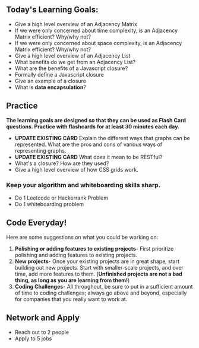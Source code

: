## Today's Learning Goals:

- Give a high level overview of an Adjacency Matrix
- If we were only concerned about time complexity, is an Adjacency Matrix efficient? Why/why not? 
- If we were only concerned about space complexity, is an Adjacency Matrix efficient? Why/why not?
- Give a high level overview of an Adjacency List
- What benefits do we get from an Adjacency List?
- What are the benefits of a Javascript closure?
- Formally define a Javascript closure
- Give an example of a closure
- What is **data encapsulation**?


## Practice

**The learning goals are designed so that they can be used as Flash Card questions. Practice with flashcards for at least 30 minutes each day.**


* **UPDATE EXISTING CARD** Explain the different ways that graphs can be represented. What are the pros and cons of various ways of representing graphs.
* **UPDATE EXISTING CARD** What does it mean to be RESTful?
* What's a closure? How are they used?
* Give a high level overview of how CSS grids work.

### Keep your algorithm and whiteboarding skills sharp. 
* Do 1 Leetcode or Hackerrank Problem
* Do 1 whiteboarding problem

## Code Everyday!

Here are some suggestions on what you could be working on:

1. **Polishing or adding features to existing projects**- First prioritize polishing and adding features to existing projects.
1. **New projects**- Once your existing projects are in great shape, start building out new projects. Start with smaller-scale projects, and over time, add more features to them. (**Unfinished projects are not a bad thing, as long as you are learning from them!**)
1. **Coding Challenges**- All throughout, be sure to put in a sufficient amount of time to coding challenges; always go above and beyond, especially for companies that you really want to work at.

## Network and Apply

* Reach out to 2 people
* Apply to 5 jobs